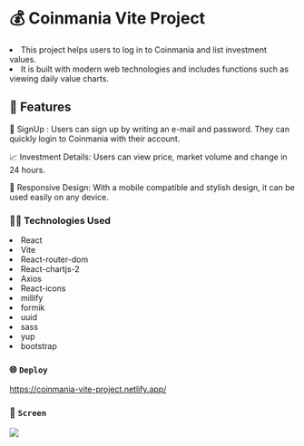 # 💰 Coinmania Vite Project

<li>This project helps users to log in to Coinmania and list investment values.</li>
<li>It is built with modern web technologies and includes functions such as viewing daily value charts.</li>

## 🚀 Features

📩 SignUp : Users can sign up by writing an e-mail and password. They can quickly login to Coinmania with their account.

📈 Investment Details: Users can view price, market volume and change in 24 hours.

📱 Responsive Design: With a mobile compatible and stylish design, it can be used easily on any device.

### 👩‍💻 Technologies Used

<li>React</li>
<li>Vite</li>
<li>React-router-dom</li>
<li>React-chartjs-2</li>
<li>Axios</li>
<li>React-icons</li>
<li>millify</li>
<li>formik</li>
<li>uuid</li>
<li>sass</li>
<li>yup</li>
<li>bootstrap</li>

### 🌐 `Deploy`

https://coinmania-vite-project.netlify.app/

### 🎥 `Screen`

![](Coinmania.gif)

